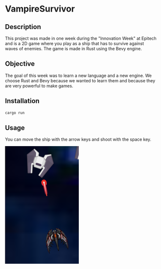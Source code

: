 # VampireSurvivor

## Description

This project was made in one week during the "Innovation Week" at Epitech and is a 2D game where you play as a ship that has to survive against waves of enemies. The game is made in Rust using the Bevy engine.

## Objective

The goal of this week was to learn a new language and a new engine. We choose Rust and Bevy because we wanted to learn them and because they are very powerful to make games.

## Installation

```bash
cargo run
```

## Usage

You can move the ship with the arrow keys and shoot with the space key.

![Vaisseau qui tire sur l'ennemi](image.png)